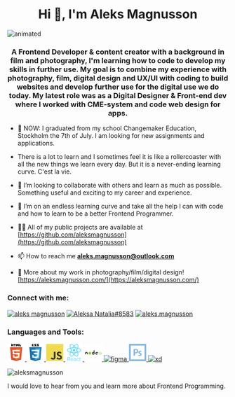 ### <h1 align="center">Hi 👋, I'm Aleks Magnusson</h1>

<p aligin="center">
<img src="https://c.tenor.com/mZhJSl-Ed14AAAAd/hi-jinx.gif" alt="animated" />
</p>
  
### <h3 align="center">A Frontend Developer & content creator with a background in film and photography, I'm learning how to code to develop my skills in further use. My goal is to combine my experience with photography, film, digital design and UX/UI with coding to build websites and develop further use for the digital use we do today. My latest role was as a Digital Designer & Front-end dev where I worked with CME-system and code web design for apps.</h3>

- 🔭 NOW: I graduated from my school Changemaker Education, Stockholm the 7th of July. I am looking for new assignments and applications.
- There is a lot to learn and I sometimes feel it is like a rollercoaster with all the new things we learn every day. But it is a never-ending learning curve. C'est la vie.

- 👯 I’m looking to collaborate with others and learn as much as possible. Something useful and exciting to my career and experience.
- 🤝 I’m on an endless learning curve and take all the help I can with code and how to learn to be a better Frontend Programmer.

- 👨‍💻 All of my public projects are available at [https://github.com/aleksmagnusson](https://github.com/aleksmagnusson)

- 📫 How to reach me **aleks.magnusson@outlook.com**

- 📄 More about my work in photography/film/digital design! [https://aleksmagnusson.com/](https://aleksmagnusson.com/)

<h3 align="left">Connect with me:</h3>
<p align="left">

<a href="https://linkedin.com/in/aleks magnusson" target="blank"><img align="center" src="https://raw.githubusercontent.com/rahuldkjain/github-profile-readme-generator/master/src/images/icons/Social/linked-in-alt.svg" alt="aleks magnusson" height="30" width="40" /></a>
<a href="https://discord.gg/Aleksa Natalia#8583" target="blank"><img align="center" src="https://raw.githubusercontent.com/rahuldkjain/github-profile-readme-generator/master/src/images/icons/Social/discord.svg" alt="Aleksa Natalia#8583" height="30" width="40" /></a>
<a href="https://instagram.com/aleks.magnusson" target="blank"><img align="center" src="https://raw.githubusercontent.com/rahuldkjain/github-profile-readme-generator/master/src/images/icons/Social/instagram.svg" alt="aleks.magnusson" height="30" width="40" /></a>
</p>

<h3 align="left">Languages and Tools:</h3>
<p align="left">
  <a href="https://www.w3.org/html/" target="_blank" rel="noreferrer"> <img src="https://raw.githubusercontent.com/devicons/devicon/master/icons/html5/html5-original-wordmark.svg" alt="html5" width="40" height="40"/> </a>
  <a href="https://www.w3schools.com/css/" target="_blank" rel="noreferrer"> <img src="https://raw.githubusercontent.com/devicons/devicon/master/icons/css3/css3-original-wordmark.svg" alt="css3" width="40" height="40"/> </a>
  <a href="https://developer.mozilla.org/en-US/docs/Web/JavaScript" target="_blank" rel="noreferrer"> <img src="https://raw.githubusercontent.com/devicons/devicon/master/icons/javascript/javascript-original.svg" alt="javascript" width="40" height="40"/> </a>
  <a href="https://reactjs.org/" target="_blank" rel="noreferrer"> <img src="https://raw.githubusercontent.com/devicons/devicon/master/icons/react/react-original-wordmark.svg" alt="react" width="40" height="40"/>
  <a href="https://nodejs.org" target="_blank" rel="noreferrer"> <img src="https://raw.githubusercontent.com/devicons/devicon/master/icons/nodejs/nodejs-original-wordmark.svg" alt="nodejs" width="40" height="40"/> </a>
  <a href="https://www.figma.com/" target="_blank" rel="noreferrer"> <img src="https://www.vectorlogo.zone/logos/figma/figma-icon.svg" alt="figma" width="40" height="40"/> </a>
    <a href="https://www.photoshop.com/en" target="_blank" rel="noreferrer"> <img src="https://raw.githubusercontent.com/devicons/devicon/master/icons/photoshop/photoshop-line.svg" alt="photoshop" width="40" height="40"/> </a>
  <a href="https://www.adobe.com/products/xd.html" target="_blank" rel="noreferrer"> <img src="https://cdn.worldvectorlogo.com/logos/adobe-xd.svg" alt="xd" width="40" height="40"/> </a>
</p>
  <p align="left"> <img src="https://komarev.com/ghpvc/?username=aleksmagnusson&label=Profile%20views&color=0e75b6&style=flat" alt="aleksmagnusson" /> </p>

<p> I would love to hear from you and learn more about Frontend Programming. </p>
